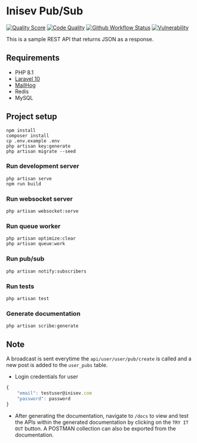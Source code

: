 # Inisev Pub/Sub

[![Quality Score](https://img.shields.io/scrutinizer/quality/g/ikechukwukalu/inisev/main?style=flat-square)](https://scrutinizer-ci.com/g/ikechukwukalu/inisev/)
[![Code Quality](https://img.shields.io/codefactor/grade/github/ikechukwukalu/inisev?style=flat-square)](https://www.codefactor.io/repository/github/ikechukwukalu/inisev)
[![Github Workflow Status](https://img.shields.io/github/actions/workflow/status/ikechukwukalu/inisev/inisev.yml?branch=main&style=flat-square)](https://github.com/ikechukwukalu/inisev/actions/workflows/inisev.yml)
[![Vulnerability](https://snyk.io/test/github/ikechukwukalu/react-with-webpack5-redux-docker/badge.svg?style=flat-square)](https://snyk.io/test/github/ikechukwukalu/inisev)

This is a sample REST API that returns JSON as a response.

## Requirements

- PHP 8.1
- [Laravel 10](https://laravel.com/docs/10.x)
- [MailHog](https://github.com/mailhog/MailHog)
- Redis
- MySQL

## Project setup

```shell
npm install
composer install
cp .env.example .env
php artisan key:generate
php artisan migrate --seed
```

### Run development server

```shell
php artisan serve
npm run build
```

### Run websocket server

```shell
php artisan websocket:serve
```

### Run queue worker

```shell
php artisan optimize:clear
php artisan queue:work
```

### Run pub/sub

```shell
php artisan notify:subscribers
```

### Run tests

```shell
php artisan test
```

### Generate documentation

```shell
php artisan scribe:generate
```

## Note

A broadcast is sent everytime the `api/user/user/pub/create` is called and a new post is added to the `user_pubs` table.


- Login credentials for user

``` js
{
    "email": testuser@inisev.com
    "password": password
}
```

- After generating the documentation, navigate to `/docs` to view and test the APIs within the generated documentation by clicking on the `TRY IT OUT` button. A POSTMAN collection can also be exported from the documentation.
